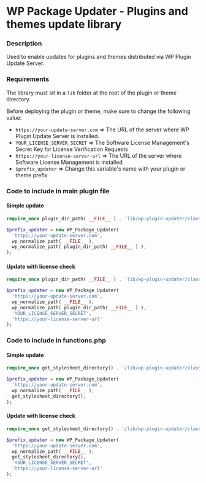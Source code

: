 # WP Package Updater - Plugins and themes update library

### Description

Used to enable updates for plugins and themes distributed via WP Plugin Update Server.

### Requirements

The library must sit in a `lib` folder at the root of the plugin or theme directory.

Before deploying the plugin or theme, make sure to change the following value:
- `https://your-update-server.com`  => The URL of the server where WP Plugin Update Server is installed.
- `YOUR_LICENSE_SERVER_SECRET`      => The Software License Management's Secret Key for License Verification Requests
- `https://your-license-server-url` => The URL of the server where Software License Management is installed
- `$prefix_updater`                 => Change this variable's name with your plugin or theme prefix

### Code to include in main plugin file

#### Simple update

```php
require_once plugin_dir_path( __FILE__ ) . 'lib/wp-plugin-updater/class-wp-package-updater.php';

$prefix_updater = new WP_Package_Updater(
  'https://your-update-server.com',
  wp_normalize_path( __FILE__ ),
  wp_normalize_path( plugin_dir_path( __FILE__ ) ),
);
```

#### Update with license check

```php
require_once plugin_dir_path( __FILE__ ) . 'lib/wp-plugin-updater/class-wp-package-updater.php';

$prefix_updater = new WP_Package_Updater(
  'https://your-update-server.com',
  wp_normalize_path( __FILE__ ),
  wp_normalize_path( plugin_dir_path( __FILE__ ) ),
  'YOUR_LICENSE_SERVER_SECRET',
  'https://your-license-server-url'
);
```

### Code to include in functions.php

#### Simple update

```php
require_once get_stylesheet_directory() . '/lib/wp-plugin-updater/class-wp-plugin-updater.php';

$prefix_updater = new WP_Package_Updater(
  'https://your-update-server.com',
  wp_normalize_path( __FILE__ ),
  get_stylesheet_directory(),
);
```

#### Update with license check

```php
require_once get_stylesheet_directory() . '/lib/wp-plugin-updater/class-wp-plugin-updater.php';

$prefix_updater = new WP_Package_Updater(
  'https://your-update-server.com',
  wp_normalize_path( __FILE__ ),
  get_stylesheet_directory(),
  'YOUR_LICENSE_SERVER_SECRET',
  'https://your-license-server-url'
);
```
